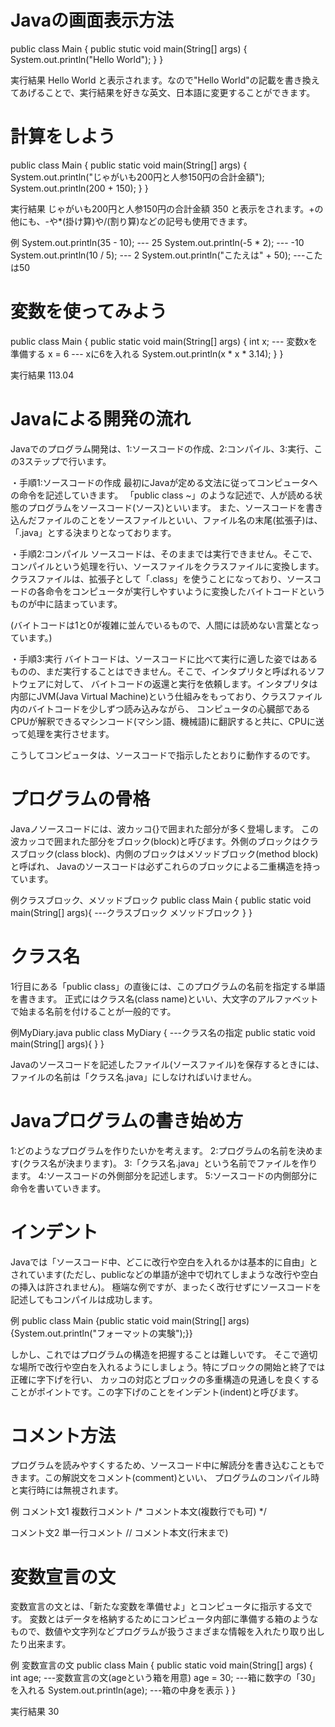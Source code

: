 # Javaの画面表示方法
public class Main {
  public stutic void main(String[] args) {
    System.out.println("Hello World");
  }
}

実行結果
Hello World
と表示されます。なので"Hello World"の記載を書き換えてあげることで、実行結果を好きな英文、日本語に変更することができます。


# 計算をしよう
public class Main {
  public static void main(String[] args) {
    System.out.println("じゃがいも200円と人参150円の合計金額");
    System.out.println(200 + 150);
  }
}

実行結果
じゃがいも200円と人参150円の合計金額
350
と表示をされます。+の他にも、-や*(掛け算)や/(割り算)などの記号も使用できます。

例
System.out.println(35 - 10);         --- 25
System.out.println(-5 * 2);          --- -10
System.out.println(10 / 5);          --- 2
System.out.println("こたえは" + 50); ---こたは50


# 変数を使ってみよう
public class Main {
  public static void main(String[] args) {
    int x;   --- 変数xを準備する
    x = 6    --- xに6を入れる
    System.out.println(x * x * 3.14);
  }
}

実行結果
113.04

# Javaによる開発の流れ
Javaでのプログラム開発は、1:ソースコードの作成、2:コンパイル、3:実行、この3ステップで行います。

・手順1:ソースコードの作成
最初にJavaが定める文法に従ってコンピュータへの命令を記述していきます。
「public class ~」のような記述で、人が読める状態のプログラムをソースコード(ソース)といいます。
また、ソースコードを書き込んだファイルのことをソースファイルといい、ファイル名の末尾(拡張子)は、「.java」とする決まりとなっております。

・手順2:コンパイル
ソースコードは、そのままでは実行できません。そこで、コンパイルという処理を行い、ソースファイルをクラスファイルに変換します。
クラスファイルは、拡張子として「.class」を使うことになっており、ソースコードの各命令をコンピュータが実行しやすいように変換したバイトコードというものが中に詰まっています。

(バイトコードは1と0が複雑に並んでいるもので、人間には読めない言葉となっています。)

・手順3:実行
バイトコードは、ソースコードに比べて実行に適した姿ではあるものの、まだ実行することはできません。そこで、インタプリタと呼ばれるソフトウェアに対して、
バイトコードの返還と実行を依頼します。インタプリタは内部にJVM(Java Virtual Machine)という仕組みをもっており、クラスファイル内のバイトコードを少しずつ読み込みながら、
コンピュータの心臓部であるCPUが解釈できるマシンコード(マシン語、機械語)に翻訳すると共に、CPUに送って処理を実行させます。

こうしてコンピュータは、ソースコードで指示したとおりに動作するのです。


# プログラムの骨格
Javaノソースコードには、波カッコ{}で囲まれた部分が多く登場します。
この波カッコで囲まれた部分をブロック(block)と呼びます。外側のブロックはクラスブロック(class block)、内側のブロックはメソッドブロック(method block)と呼ばれ、
Javaのソースコードは必ずこれらのブロックによる二重構造を持っています。

例クラスブロック、メソッドブロック
public class Main {
  public static void main(String[] args){   ---クラスブロック
    メソッドブロック
  }
}

# クラス名
1行目にある「public class」の直後には、このプログラムの名前を指定する単語を書きます。
正式にはクラス名(class name)といい、大文字のアルファベットで始まる名前を付けることが一般的です。

例MyDiary.java
public class MyDiary {   ---クラス名の指定
  public static void main(String[] args){
  }
}

Javaのソースコードを記述したファイル(ソースファイル)を保存するときには、ファイルの名前は「クラス名.java」にしなければいけません。

# Javaプログラムの書き始め方
1:どのようなプログラムを作りたいかを考えます。
2:プログラムの名前を決めます(クラス名が決まります)。
3:「クラス名.java」という名前でファイルを作ります。
4:ソースコードの外側部分を記述します。
5:ソースコードの内側部分に命令を書いていきます。

# インデント
Javaでは「ソースコード中、どこに改行や空白を入れるかは基本的に自由」とされています(ただし、publicなどの単語が途中で切れてしまような改行や空白の挿入は許されません)。
極端な例ですが、まったく改行せずにソースコードを記述してもコンパイルは成功します。

例
public class Main {public static void main(String[] args) {System.out.println("フォーマットの実験");}}

しかし、これではプログラムの構造を把握することは難しいです。
そこで適切な場所で改行や空白を入れるようにしましょう。特にブロックの開始と終了では正確に字下げを行い、
カッコの対応とブロックの多重構造の見通しを良くすることがポイントです。この字下げのことをインデント(indent)と呼びます。

# コメント方法
プログラムを読みやすくするため、ソースコード中に解読分を書き込むこともできます。この解説文をコメント(comment)といい、
プログラムのコンパイル時と実行時には無視されます。

例
コメント文1 複数行コメント
/* コメント本文(複数行でも可) */

コメント文2 単一行コメント
// コメント本文(行末まで)

# 変数宣言の文
変数宣言の文とは、「新たな変数を準備せよ」とコンピュータに指示する文です。
変数とはデータを格納するためにコンピュータ内部に準備する箱のようなもので、数値や文字列などプログラムが扱うさまざまな情報を入れたり取り出したり出来ます。

例 変数宣言の文
public class Main {
  public static void main(String[] args) {
    int age;   ---変数宣言の文(ageという箱を用意)
    age = 30;   ---箱に数字の「30」を入れる
    System.out.println(age);   ---箱の中身を表示
  }
}

実行結果
30
